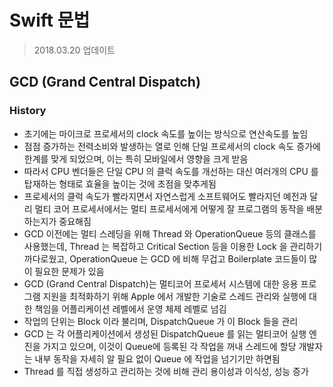 # Swift 문법
> 2018.03.20 업데이트   

## GCD (Grand Central Dispatch)

### History
* 초기에는 마이크로 프로세서의 clock 속도를 높이는 방식으로 연산속도를 높임   
* 점점 증가하는 전력소비와 발생하는 열로 인해 단일 프로세서의 clock 속도 증가에 한계를 맞게 되었으며, 이는 특히 모바일에서 영향을 크게 받음   
* 따라서 CPU 벤더들은 단일 CPU 의 클럭 속도를 개선하는 대신 여러개의 CPU 를 탑재하는 형태로 효율을 높이는 것에 초점을 맞추게됨   
* 프로세서의 클럭 속도가 빨라지면서 자연스럽게 소프트웨어도 빨라지던 예전과 달리 멀티 코어 프로세서에서는 멀티 프로세서에게 어떻게 잘 프로그램의 동작을 배분하는지가 중요해짐   
* GCD 이전에는 멀티 스레딩을 위해 Thread 와 OperationQueue 등의 클래스를 사용했는데, Thread 는 복잡하고 Critical Section 등을 이용한 Lock 을 관리하기 까다로웠고, OperationQueue 는 GCD 에 비해 무겁고 Boilerplate 코드들이 많이 필요한 문제가 있음   
* GCD (Grand Central Dispatch)는 멀티코어 프로세서 시스템에 대한 응용 프로그램 지원을 최적화하기 위해 Apple 에서 개발한 기술로 스레드 관리와 실행에 대한 책임을 어플리케이션 레벨에서 운영 체제 레벨로 넘김   
* 작업의 단위는 Block 이라 불리며, DispatchQueue 가 이 Block 들을 관리   
* GCD 는 각 어플리케이션에서 생성된 DispatchQueue 를 읽는 멀티코어 실행 엔진을 가지고 있으며, 이것이 Queue에 등록된 각 작업을 꺼내 스레드에 할당 개발자는 내부 동작을 자세히 알 필요 없이 Queue 에 작업을 넘기기만 하면됨   
* Thread 를 직접 생성하고 관리하는 것에 비해 관리 용이성과 이식성, 성능 증가   


